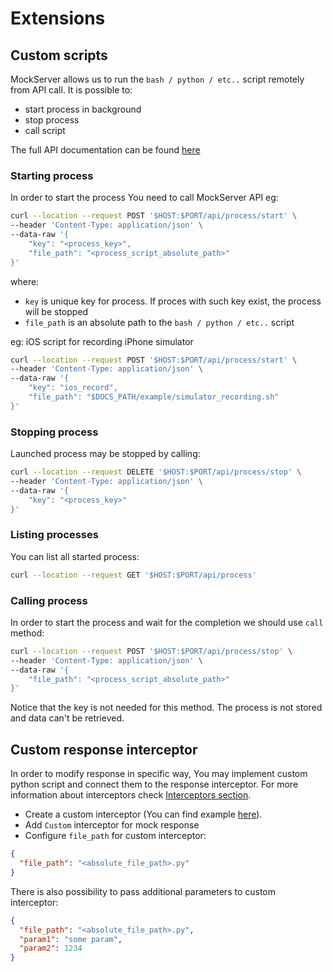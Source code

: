 # Extensions

## Custom scripts

MockServer allows us to run the `bash / python / etc..` script remotely from API call.
It is possible to:

- start process in background
- stop process
- call script

The full API documentation can be found [here](./api.md)

### Starting process

In order to start the process You need to call MockServer API eg:

```bash
curl --location --request POST '$HOST:$PORT/api/process/start' \
--header 'Content-Type: application/json' \
--data-raw '{
    "key": "<process_key>",
    "file_path": "<process_script_absolute_path>"
}'
```

where:

- `key` is unique key for process. If proces with such key exist, the process will be stopped
- `file_path` is an absolute path to the `bash / python / etc..` script

eg: iOS script for recording iPhone simulator

```bash
curl --location --request POST '$HOST:$PORT/api/process/start' \
--header 'Content-Type: application/json' \
--data-raw '{
    "key": "ios_record",
    "file_path": "$DOCS_PATH/example/simulator_recording.sh"
}'
```

### Stopping process

Launched process may be stopped by calling:

```bash
curl --location --request DELETE '$HOST:$PORT/api/process/stop' \
--header 'Content-Type: application/json' \
--data-raw '{
    "key": "<process_key>"
}'
```

### Listing processes

You can list all started process:

```bash
curl --location --request GET '$HOST:$PORT/api/process'
```

### Calling process

In order to start the process and wait for the completion we should use `call` method:

```bash
curl --location --request POST '$HOST:$PORT/api/process/stop' \
--header 'Content-Type: application/json' \
--data-raw '{
    "file_path": "<process_script_absolute_path>"
}'
```

Notice that the key is not needed for this method. The process is not stored and data can't be retrieved.

## Custom response interceptor

In order to modify response in specific way, You may implement custom python script and connect them to the response
interceptor. For more information about interceptors check [Interceptors section](../docs.md).

- Create a custom interceptor (You can find example [here](../example/response_custom_interceptor.py)).
- Add `Custom` interceptor for mock response
- Configure `file_path` for custom interceptor:

```json
{
  "file_path": "<absolute_file_path>.py"
}
```

There is also possibility to pass additional parameters to custom interceptor:

```json
{
  "file_path": "<absolute_file_path>.py",
  "param1": "some param",
  "param2": 1234
}
```